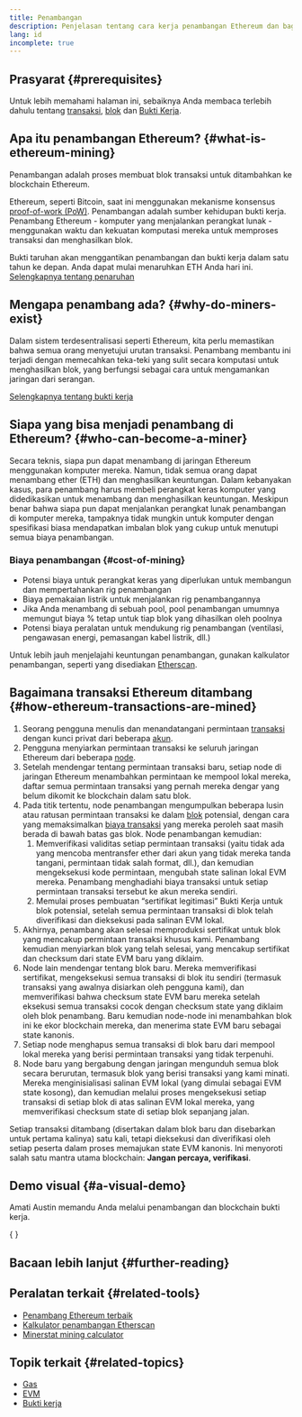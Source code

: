 ```yaml
---
title: Penambangan
description: Penjelasan tentang cara kerja penambangan Ethereum dan bagaimana hal itu membantu menjaga Ethereum tetap aman dan terdesentralisasi.
lang: id
incomplete: true
---
```


## Prasyarat \{#prerequisites}

Untuk lebih memahami halaman ini, sebaiknya Anda membaca terlebih dahulu tentang [transaksi](/developers/docs/transactions/), [blok](/developers/docs/blocks/) dan [Bukti Kerja](/developers/docs/consensus-mechanisms/pow/).

## Apa itu penambangan Ethereum? \{#what-is-ethereum-mining}

Penambangan adalah proses membuat blok transaksi untuk ditambahkan ke blockchain Ethereum.

Ethereum, seperti Bitcoin, saat ini menggunakan mekanisme konsensus [proof-of-work (PoW)](/developers/docs/consensus-mechanisms/pow/). Penambangan adalah sumber kehidupan bukti kerja. Penambang Ethereum - komputer yang menjalankan perangkat lunak - menggunakan waktu dan kekuatan komputasi mereka untuk memproses transaksi dan menghasilkan blok.

<InfoBanner emoji=":wave:">
   Bukti taruhan akan menggantikan penambangan dan bukti kerja dalam satu tahun ke depan. Anda dapat mulai menaruhkan ETH Anda hari ini. <a href="/staking/">Selengkapnya tentang penaruhan</a>    
</InfoBanner>

## Mengapa penambang ada? \{#why-do-miners-exist}

Dalam sistem terdesentralisasi seperti Ethereum, kita perlu memastikan bahwa semua orang menyetujui urutan transaksi. Penambang membantu ini terjadi dengan memecahkan teka-teki yang sulit secara komputasi untuk menghasilkan blok, yang berfungsi sebagai cara untuk mengamankan jaringan dari serangan.

[Selengkapnya tentang bukti kerja](/developers/docs/consensus-mechanisms/pow/)

## Siapa yang bisa menjadi penambang di Ethereum? \{#who-can-become-a-miner}

Secara teknis, siapa pun dapat menambang di jaringan Ethereum menggunakan komputer mereka. Namun, tidak semua orang dapat menambang ether (ETH) dan menghasilkan keuntungan. Dalam kebanyakan kasus, para penambang harus membeli perangkat keras komputer yang didedikasikan untuk menambang dan menghasilkan keuntungan. Meskipun benar bahwa siapa pun dapat menjalankan perangkat lunak penambangan di komputer mereka, tampaknya tidak mungkin untuk komputer dengan spesifikasi biasa mendapatkan imbalan blok yang cukup untuk menutupi semua biaya penambangan.

### Biaya penambangan \{#cost-of-mining}

- Potensi biaya untuk perangkat keras yang diperlukan untuk membangun dan mempertahankan rig penambangan
- Biaya pemakaian listrik untuk menjalankan rig penambangannya
- Jika Anda menambang di sebuah pool, pool penambangan umumnya memungut biaya % tetap untuk tiap blok yang dihasilkan oleh poolnya
- Potensi biaya peralatan untuk mendukung rig penambangan (ventilasi, pengawasan energi, pemasangan kabel listrik, dll.)

Untuk lebih jauh menjelajahi keuntungan penambangan, gunakan kalkulator penambangan, seperti yang disediakan [Etherscan](https://etherscan.io/ether-mining-calculator).

## Bagaimana transaksi Ethereum ditambang \{#how-ethereum-transactions-are-mined}

1. Seorang pengguna menulis dan menandatangani permintaan [transaksi](/developers/docs/transactions/) dengan kunci privat dari beberapa [akun](/developers/docs/accounts/).
2. Pengguna menyiarkan permintaan transaksi ke seluruh jaringan Ethereum dari beberapa [node](/developers/docs/nodes-and-clients/).
3. Setelah mendengar tentang permintaan transaksi baru, setiap node di jaringan Ethereum menambahkan permintaan ke mempool lokal mereka, daftar semua permintaan transaksi yang pernah mereka dengar yang belum dikomit ke blockchain dalam satu blok.
4. Pada titik tertentu, node penambangan mengumpulkan beberapa lusin atau ratusan permintaan transaksi ke dalam [blok](/developers/docs/blocks/) potensial, dengan cara yang memaksimalkan [biaya transaksi](/developers/docs/gas/) yang mereka peroleh saat masih berada di bawah batas gas blok. Node penambangan kemudian:
   1. Memverifikasi validitas setiap permintaan transaksi (yaitu tidak ada yang mencoba mentransfer ether dari akun yang tidak mereka tanda tangani, permintaan tidak salah format, dll.), dan kemudian mengeksekusi kode permintaan, mengubah state salinan lokal EVM mereka. Penambang menghadiahi biaya transaksi untuk setiap permintaan transaksi tersebut ke akun mereka sendiri.
   2. Memulai proses pembuatan “sertifikat legitimasi” Bukti Kerja untuk blok potensial, setelah semua permintaan transaksi di blok telah diverifikasi dan dieksekusi pada salinan EVM lokal.
5. Akhirnya, penambang akan selesai memproduksi sertifikat untuk blok yang mencakup permintaan transaksi khusus kami. Penambang kemudian menyiarkan blok yang telah selesai, yang mencakup sertifikat dan checksum dari state EVM baru yang diklaim.
6. Node lain mendengar tentang blok baru. Mereka memverifikasi sertifikat, mengeksekusi semua transaksi di blok itu sendiri (termasuk transaksi yang awalnya disiarkan oleh pengguna kami), dan memverifikasi bahwa checksum state EVM baru mereka setelah eksekusi semua transaksi cocok dengan checksum state yang diklaim oleh blok penambang. Baru kemudian node-node ini menambahkan blok ini ke ekor blockchain mereka, dan menerima state EVM baru sebagai state kanonis.
7. Setiap node menghapus semua transaksi di blok baru dari mempool lokal mereka yang berisi permintaan transaksi yang tidak terpenuhi.
8. Node baru yang bergabung dengan jaringan mengunduh semua blok secara berurutan, termasuk blok yang berisi transaksi yang kami minati. Mereka menginisialisasi salinan EVM lokal (yang dimulai sebagai EVM state kosong), dan kemudian melalui proses mengeksekusi setiap transaksi di setiap blok di atas salinan EVM lokal mereka, yang memverifikasi checksum state di setiap blok sepanjang jalan.

Setiap transaksi ditambang (disertakan dalam blok baru dan disebarkan untuk pertama kalinya) satu kali, tetapi dieksekusi dan diverifikasi oleh setiap peserta dalam proses memajukan state EVM kanonis. Ini menyoroti salah satu mantra utama blockchain: **Jangan percaya, verifikasi**.

## Demo visual \{#a-visual-demo}

Amati Austin memandu Anda melalui penambangan dan blockchain bukti kerja.

{
<YouTube id="zcX7OJ-L8XQ" />
}

## Bacaan lebih lanjut \{#further-reading}

## Peralatan terkait \{#related-tools}

- [Penambang Ethereum terbaik](https://etherscan.io/stat/miner?range=7&blocktype=blocks)
- [Kalkulator penambangan Etherscan](https://etherscan.io/ether-mining-calculator)
- [Minerstat mining calculator](https://minerstat.com/coin/ETH)

## Topik terkait \{#related-topics}

- [Gas](/developers/docs/gas/)
- [EVM](/developers/docs/evm/)
- [Bukti kerja](/developers/docs/consensus-mechanisms/pow/)
